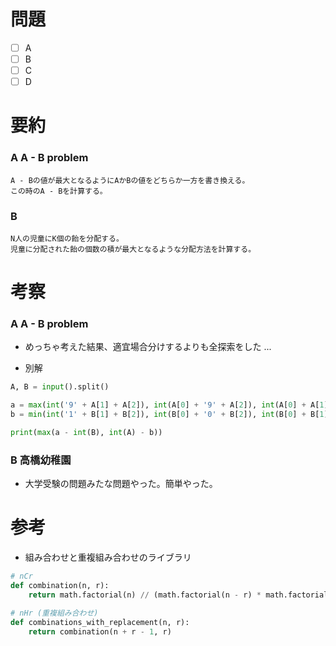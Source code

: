 # 問題
* [ ] A
* [ ] B
* [ ] C
* [ ] D

# 要約
### A A - B problem
```text
A - Bの値が最大となるようにAかBの値をどちらか一方を書き換える。
この時のA - Bを計算する。
```

### B 
```text
N人の児童にK個の飴を分配する。
児童に分配された飴の個数の積が最大となるような分配方法を計算する。
```

# 考察
### A A - B problem
- めっちゃ考えた結果、適宜場合分けするよりも全探索をした ...

- 別解
```python
A, B = input().split()

a = max(int('9' + A[1] + A[2]), int(A[0] + '9' + A[2]), int(A[0] + A[1] + '9'))
b = min(int('1' + B[1] + B[2]), int(B[0] + '0' + B[2]), int(B[0] + B[1] + '0'))

print(max(a - int(B), int(A) - b))
```

### B 高橋幼稚園
- 大学受験の問題みたな問題やった。簡単やった。


# 参考
- 組み合わせと重複組み合わせのライブラリ

```python
# nCr
def combination(n, r):
    return math.factorial(n) // (math.factorial(n - r) * math.factorial(r))

# nHr (重複組み合わせ)
def combinations_with_replacement(n, r):
    return combination(n + r - 1, r)
```

